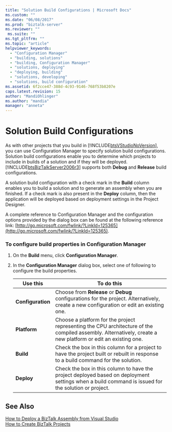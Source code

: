 ```yaml
---
title: "Solution Build Configurations | Microsoft Docs"
ms.custom: ""
ms.date: "06/08/2017"
ms.prod: "biztalk-server"
ms.reviewer: ""
 ms.suite: ""
ms.tgt_pltfrm: ""
ms.topic: "article"
helpviewer_keywords: 
  - "Configuration Manager"
  - "building, solutions"
  - "building, Configuration Manager"
  - "solutions, deploying"
  - "deploying, building"
  - "solutions, developing"
  - "solutions, build configuration"
ms.assetid: 6f2cce47-388d-4c93-9146-768f53b8207e
caps.latest.revision: 15
author: "MandiOhlinger"
ms.author: "mandia"
manager: "anneta"
---
```

# Solution Build Configurations
As with other projects that you build in [!INCLUDE[btsVStudioNoVersion](../includes/btsvstudionoversion-md.md)], you can use Configuration Manager to specify solution build configurations. Solution build configurations enable you to determine which projects to include in builds of a solution and if they will be deployed. [!INCLUDE[btsBizTalkServer2006r3](../includes/btsbiztalkserver2006r3-md.md)] supports both **Debug** and **Release** build configurations.  
  
 A solution build configuration with a check mark in the **Build** column enables you to build a solution and to generate an assembly when you are finished. If a check mark is also present in the **Deploy** column, then the application will be deployed based on deployment settings in the Project Designer.  
  
 A complete reference to Configuration Manager and the configuration options provided by the dialog box can be found at the following reference link: [http://go.microsoft.com/fwlink/?LinkId=125365](http://go.microsoft.com/fwlink/?LinkId=125365).  
  
### To configure build properties in Configuration Manager  
  
1.  On the **Build** menu, click **Configuration Manager**.  
  
2.  In the **Configuration Manager** dialog box, select one of following to configure the build properties.  
  
    |Use this|To do this|  
    |--------------|----------------|  
    |**Configuration**|Choose from **Release** or **Debug** configurations for the project. Alternatively, create a new configuration or edit an existing one.|  
    |**Platform**|Choose a platform for the project representing the CPU architecture of the compiled assembly. Alternatively, create a new platform or edit an existing one.|  
    |**Build**|Check the box in this column for a project to have the project built or rebuilt in response to a build command for the solution.|  
    |**Deploy**|Check the box in this column to have the project deployed based on deployment settings when a build command is issued for the solution or project.|  
  
## See Also  
 [How to Deploy a BizTalk Assembly from Visual Studio](../core/how-to-deploy-a-biztalk-assembly-from-visual-studio.md)   
 [How to Create BizTalk Projects](../core/how-to-create-biztalk-projects.md)